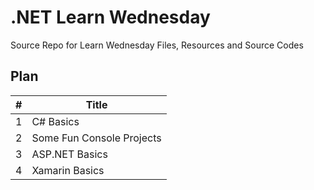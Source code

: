 # .NET Learn Wednesday

Source Repo for Learn Wednesday Files, Resources and Source Codes

## Plan

#| Title
--|--
1|C# Basics
2|Some Fun Console Projects
3|ASP&#46;NET Basics
4|Xamarin Basics
